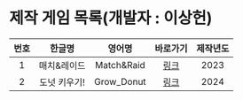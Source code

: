 # 제작 게임 목록(개발자 : 이상헌)

|번호|한글명|영어명|바로가기|제작년도|
|:----:|:----:|:-----:|:-----:|:----:|
|1|매치&레이드|Match&Raid|[링크](j0462.github.io/MatchRaid/)|2023|
|2|도넛 키우기!|Grow_Donut|[링크](j0462.github.io/Growdonut/)|2024|
